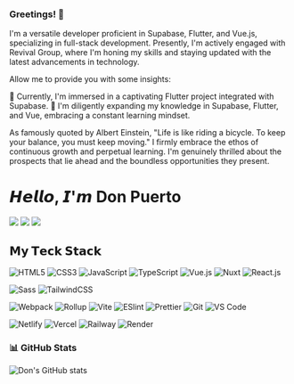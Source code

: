 ### Greetings! 👋

I'm a versatile developer proficient in Supabase, Flutter, and Vue.js, specializing in full-stack development. Presently, I'm actively engaged with Revival Group, where I'm honing my skills and staying updated with the latest advancements in technology.

Allow me to provide you with some insights:

🔭 Currently, I'm immersed in a captivating Flutter project integrated with Supabase.
🌱 I'm diligently expanding my knowledge in Supabase, Flutter, and Vue, embracing a constant learning mindset.

As famously quoted by Albert Einstein, "Life is like riding a bicycle. To keep your balance, you must keep moving." I firmly embrace the ethos of continuous growth and perpetual learning. I'm genuinely thrilled about the prospects that lie ahead and the boundless opportunities they present.

# 𝙃𝙚𝙡𝙡𝙤, 𝙄'𝙢 Don Puerto
[![](https://img.shields.io/badge/X-%231DA1F2?style=flat-square&logo=twitter&logoColor=white)](https://x.com/donpuerto_)
[![](https://img.shields.io/badge/GitHub-%23181717?style=flat-square&logo=github&logoColor=white)](https://github.com/donPuerto)
[![](https://img.shields.io/badge/LinkedIn-%230077B5?style=flat-square&logo=linkedin&logoColor=white)](https://www.linkedin.com/in/arlindo-puerto-58a26295/)





## 𝗠𝘆 𝗧𝗲𝗰𝗸 𝗦𝘁𝗮𝗰𝗸

![HTML5](https://img.shields.io/badge/-HTML5-%23E44D27?style=flat-square&logo=html5&logoColor=ffffff)
![CSS3](https://img.shields.io/badge/-CSS3-%231572B6?style=flat-square&logo=css3)
![JavaScript](https://img.shields.io/badge/-JavaScript-%23F7DF1C?style=flat-square&logo=javascript&logoColor=000000&labelColor=%23F7DF1C&color=%23FFCE5A)
![TypeScript](https://img.shields.io/badge/-TypeScript-007ACC?style=flat-square&logo=typescript&logoColor=white)
![Vue.js](https://img.shields.io/badge/-Vue.js-%232c3e50?style=flat-square&logo=vuedotjs)
![Nuxt](https://img.shields.io/badge/-Nuxt.js-%23282C34?style=flat-square&logo=nuxtdotjs)
![React.js](https://img.shields.io/badge/-React.js-%23282C34?style=flat-square&logo=react)

![Sass](https://img.shields.io/badge/-Sass-%23CC6699?style=flat-square&logo=sass&logoColor=ffffff)
![TailwindCSS](https://img.shields.io/badge/-TailwindCSS-%231a202c?style=flat-square&logo=tailwind-css)

![Webpack](https://img.shields.io/badge/-Webpack-%232C3A42?style=flat-square&logo=webpack)
![Rollup](https://img.shields.io/badge/-Rollup-%23EC4A3F?style=flat-square&logo=rollupdotjs&logoColor=ffffff)
![Vite](https://img.shields.io/badge/-Vite-%23646CFF?style=flat-square&logo=vite&logoColor=ffffff)
![ESlint](https://img.shields.io/badge/-ESLint-%234B32C3?style=flat-square&logo=eslint)
![Prettier](https://img.shields.io/badge/-Prettier-%23F7B93E?style=flat-square&logo=prettier&logoColor=ffffff)
![Git](https://img.shields.io/badge/-Git-%23F05032?style=flat-square&logo=git&logoColor=%23ffffff)
![VS Code](https://img.shields.io/badge/-VSCode-%23007ACC?style=flat-square&logo=visual-studio-code)

![Netlify](https://img.shields.io/badge/-Netlify-%2300C7B7?style=flat-square&logo=netlify&logoColor=ffffff)
![Vercel](https://img.shields.io/badge/-Vercel-%23ffffff?style=flat-square&logo=vercel&logoColor=000000)
![Railway](https://img.shields.io/badge/-Railway-%230B0D0E?style=flat-square&logo=railway)
![Render](https://img.shields.io/badge/-Render-%2346E3B7?style=flat-square&logo=render&logoColor=ffffff)


### 📊 GitHub Stats
![Don's GitHub stats](https://github-readme-stats.vercel.app/api?username=donpuerto&show_icons=true&theme=tokyonight)

